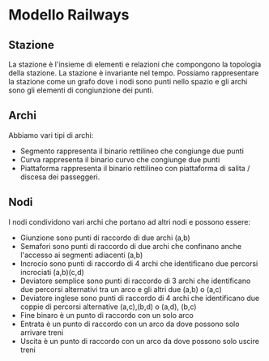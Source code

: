 # Modello Railways


## Stazione

La stazione è l'insieme di elementi e relazioni che compongono la topologia della stazione.
La stazione è invariante nel tempo.
Possiamo rappresentare la stazione come un grafo dove i nodi sono punti nello spazio e gli archi sono gli elementi di congiunzione dei punti.


## Archi

Abbiamo vari tipi di archi:

 * Segmento rappresenta il binario rettilineo che congiunge due punti
 * Curva rappresenta il binario curvo che congiunge due punti
 * Piattaforma rappresenta il binario rettilineo con piattaforma di salita / discesa dei passeggeri.

 ## Nodi
 
  I nodi condividono vari archi che portano ad altri nodi e possono essere:
  
  * Giunzione sono punti di raccordo di due archi (a,b)
  * Semafori sono punti di raccordo di due archi che confinano anche l'accesso ai segmenti adiacenti (a,b)
  * Incrocio sono punti di raccordo di 4 archi che identificano due percorsi incrociati (a,b)(c,d)
  * Deviatore semplice sono punti di raccordo di 3 archi che identificano due percorsi alternativi tra un arco e gli altri due (a,b) o (a,c)
  * Deviatore inglese sono punti di raccordo di 4 archi che identificano due coppie di percorsi alternative (a,c),(b,d) o (a,d), (b,c)
  * Fine binaro è un punto di raccordo con un solo arco 
  * Entrata è un punto di raccordo con un arco da dove possono solo arrivare treni
  * Uscita è un punto di raccordo con un arco da dove possono solo uscire treni
   
  